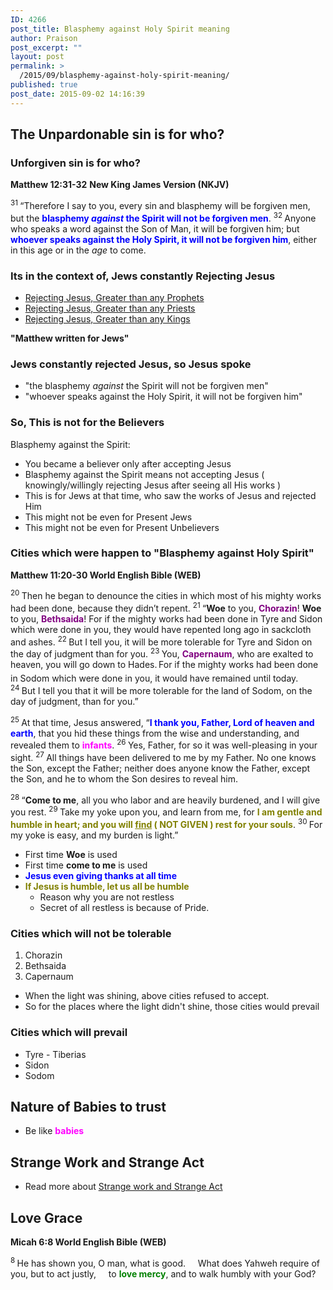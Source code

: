 ```yaml
---
ID: 4266
post_title: Blasphemy against Holy Spirit meaning
author: Praison
post_excerpt: ""
layout: post
permalink: >
  /2015/09/blasphemy-against-holy-spirit-meaning/
published: true
post_date: 2015-09-02 14:16:39
---
```

<h2><strong>The Unpardonable sin is for who?</strong></h2>
<h3><strong>Unforgiven sin is for who?</strong></h3>
<strong>Matthew 12:31-32</strong>
<strong> New King James Version (NKJV)</strong>

<span class="text Matt-12-31"><sup class="versenum">31 </sup><span class="woj">“Therefore I say to you, every sin and blasphemy will be forgiven men, but the <span style="color: #0000ff;"><strong>blasphemy <i>against</i> the Spirit will not be forgiven men</strong></span>.</span> </span><span id="en-NKJV-23522" class="text Matt-12-32"><sup class="versenum">32 </sup><span class="woj">Anyone who speaks a word against the Son of Man, it will be forgiven him; but <span style="color: #0000ff;"><strong>whoever speaks against the Holy Spirit, it will not be forgiven him</strong></span>, either in this age or in the <i>age</i> to come.</span></span>
<h3><strong>Its in the context of, Jews constantly Rejecting Jesus</strong></h3>
<ul>
	<li><a href="http://biblerevelation.org/2015/09/02/greater-than-jonah/">Rejecting Jesus, Greater than any Prophets</a></li>
	<li><a href="http://biblerevelation.org/2015/09/02/greater-than-any-priests/">Rejecting Jesus, Greater than any Priests</a></li>
	<li><a href="http://biblerevelation.org/2015/09/02/greater-than-solomon/">Rejecting Jesus, Greater than any Kings</a></li>
</ul>
<strong>"Matthew written for Jews"</strong>
<h3><strong>Jews constantly rejected Jesus, so Jesus spoke</strong></h3>
<ul>
	<li>"the blasphemy <i>against</i> the Spirit will not be forgiven men"</li>
	<li>"whoever speaks against the Holy Spirit, it will not be forgiven him"</li>
</ul>
<h3><strong>So, This is not for the Believers</strong></h3>
Blasphemy against the Spirit:
<ul>
	<li>You became a believer only after accepting Jesus</li>
	<li>Blasphemy against the Spirit means not accepting Jesus ( knowingly/willingly rejecting Jesus after seeing all His works )</li>
	<li>This is for Jews at that time, who saw the works of Jesus and rejected Him</li>
	<li>This might not be even for Present Jews</li>
	<li>This might not be even for Present Unbelievers</li>
</ul>
<h3><strong>Cities which were happen to "Blasphemy against Holy Spirit"</strong></h3>
<strong><span class="passage-display-bcv">Matthew 11:20-30
</span><span class="passage-display-version">World English Bible (WEB)</span></strong>

<span id="en-WEB-23480" class="text Matt-11-20"><sup class="versenum">20 </sup>Then he began to denounce the cities in which most of his mighty works had been done, because they didn’t repent. </span><span id="en-WEB-23481" class="text Matt-11-21"><sup class="versenum">21 </sup><span class="woj">“<strong>Woe</strong> to you, <span style="color: #800080;"><strong>Chorazin</strong></span>! <strong>Woe</strong> to you, <span style="color: #800080;"><strong>Bethsaida</strong></span>! For if the mighty works had been done in Tyre and Sidon which were done in you, they would have repented long ago in sackcloth and ashes.</span> </span><span id="en-WEB-23482" class="text Matt-11-22"><sup class="versenum">22 </sup><span class="woj">But I tell you, it will be more tolerable for Tyre and Sidon on the day of judgment than for you.</span> </span><span id="en-WEB-23483" class="text Matt-11-23"><sup class="versenum">23 </sup><span class="woj">You, <span style="color: #800080;"><strong>Capernaum</strong></span>, who are exalted to heaven, you will go down to Hades.<span style="font-size: xx-small;"><span style="line-height: 22px;"> </span></span></span><span class="woj">For if the mighty works had been done in Sodom which were done in you, it would have remained until today.</span> </span><span id="en-WEB-23484" class="text Matt-11-24"><sup class="versenum">24 </sup><span class="woj">But I tell you that it will be more tolerable for the land of Sodom, on the day of judgment, than for you.”</span></span>

<span class="text Matt-11-25"><sup class="versenum">25 </sup>At that time, Jesus answered, <span class="woj">“<span style="color: #0000ff;"><strong>I thank you, Father, Lord of heaven and earth</strong></span>, that you hid these things from the wise and understanding, and revealed them to <span style="color: #ff00ff;"><strong>infants</strong></span>. </span></span><span id="en-WEB-23486" class="text Matt-11-26"><sup class="versenum">26 </sup><span class="woj">Yes, Father, for so it was well-pleasing in your sight.</span> </span><span id="en-WEB-23487" class="text Matt-11-27"><sup class="versenum">27 </sup><span class="woj">All things have been delivered to me by my Father. No one knows the Son, except the Father; neither does anyone know the Father, except the Son, and he to whom the Son desires to reveal him.</span></span>

<span id="en-WEB-23488" class="text Matt-11-28"><sup class="versenum">28 </sup><span class="woj">“<strong>Come to me</strong>, all you who labor and are heavily burdened, and I will give you rest.</span> </span><span id="en-WEB-23489" class="text Matt-11-29"><sup class="versenum">29 </sup><span class="woj">Take my yoke upon you, and learn from me, for <span style="color: #808000;"><strong>I am gentle and humble in heart; and you will <span style="text-decoration: underline;">find</span> ( NOT GIVEN ) rest for your souls</strong></span>.</span> </span><span id="en-WEB-23490" class="text Matt-11-30"><sup class="versenum">30 </sup><span class="woj">For my yoke is easy, and my burden is light.”</span></span>
<ul>
	<li>First time <strong>Woe</strong> is used</li>
	<li>First time <strong>come to me</strong> is used</li>
	<li><span style="color: #0000ff;"><strong>Jesus even giving thanks at all time</strong></span></li>
	<li><strong><span style="color: #808000;">If Jesus is humble, let us all be humble </span></strong>
<ul>
	<li>Reason why you are not restless</li>
	<li>Secret of all restless is because of Pride.</li>
</ul>
</li>
</ul>
<h3><strong>Cities which will not be tolerable</strong></h3>
<ol>
	<li>Chorazin</li>
	<li>Bethsaida</li>
	<li>Capernaum</li>
</ol>
<ul>
	<li>When the light was shining, above cities refused to accept.</li>
	<li>So for the places where the light didn't shine, those cities would prevail</li>
</ul>
<h3><strong>Cities which will prevail</strong></h3>
<ul>
	<li>Tyre - Tiberias</li>
	<li>Sidon</li>
	<li>Sodom</li>
</ul>
<h2 class="line"><strong>Nature of Babies to trust</strong></h2>
<ul>
	<li>Be like <span style="color: #ff00ff;"><strong>babies </strong></span></li>
</ul>
<h2><strong>Strange Work and Strange Act</strong></h2>
<ul>
	<li>Read more about <a title="Strange Work and Strange Act" href="https://biblerevelation.org/2015/09/02/strange-work-and-strange-act/">Strange work and Strange Act</a></li>
</ul>
<h2><strong>Love Grace</strong></h2>
<strong><span class="passage-display-bcv">Micah 6:8
</span><span class="passage-display-version">World English Bible (WEB)</span></strong>
<div class="poetry">
<p class="line"><span id="en-WEB-22657" class="text Mic-6-8"><sup class="versenum">8 </sup>He has shown you, O man, what is good.</span>
<span class="indent-1"><span class="indent-1-breaks">    </span><span class="text Mic-6-8">What does Yahweh require of you, but to act justly,</span></span>
<span class="indent-1"><span class="indent-1-breaks">    </span><span class="text Mic-6-8">to <span style="color: #008000;"><strong>love mercy</strong></span>, and to walk humbly with your God?</span></span></p>

</div>
